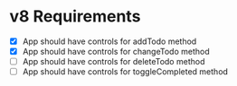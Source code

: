 # v8 Requirements

- [x] App should have controls for addTodo method
- [x] App should have controls for changeTodo method
- [ ] App should have controls for deleteTodo method
- [ ] App should have controls for toggleCompleted method